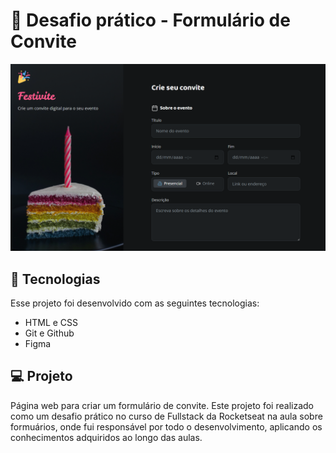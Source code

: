 <h1> 🚀 Desafio prático - Formulário de Convite</h1>

<p align="center">
  <img alt="License" src="./assets/readme.png">
</p>

## 🚀 Tecnologias

Esse projeto foi desenvolvido com as seguintes tecnologias:

- HTML e CSS
- Git e Github
- Figma

## 💻 Projeto

Página web para criar um formulário de convite.
Este projeto foi realizado como um desafio prático no curso de Fullstack da Rocketseat na aula sobre formuários, onde fui responsável por todo o desenvolvimento, aplicando os conhecimentos adquiridos ao longo das aulas.
